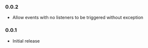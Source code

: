 ### 0.0.2

* Allow events with no listeners to be triggered without exception

### 0.0.1

* Initial release
